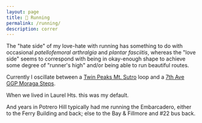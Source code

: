 ```yaml
---
layout: page
title: 👟 Running
permalink: /running/
description: correr
---
```

The "hate side" of my love-hate with running has something to do with occasional *patellofemoral arthralgia* and *plantar fasciitis*, whereas the "love side" seems to correspond with being in okay-enough shape to achieve some degree of "runner's high" and/or being able to run beautiful routes.

Currently I oscillate between a [Twin Peaks Mt. Sutro](/twin-peaks-mt-sutro/) loop and a [7th Ave GGP Moraga Steps](/ggp-moraga-steps/).

When we lived in Laurel Hts. this was my default.

And years in Potrero Hill typically had me running the Embarcadero, either to the Ferry Building and back; else to the Bay & Fillmore and #22 bus back.